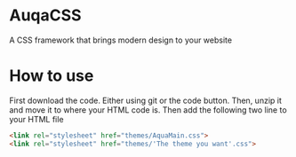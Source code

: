 # AuqaCSS
A CSS framework that brings modern design to your website

# How to use

First download the code. Either using git or the code button. Then, unzip it and move it to where your HTML code is.
Then add the following two line to your HTML file 
```HTML
<link rel="stylesheet" href="themes/AquaMain.css">
<link rel="stylesheet" href="themes/'The theme you want'.css">
```
